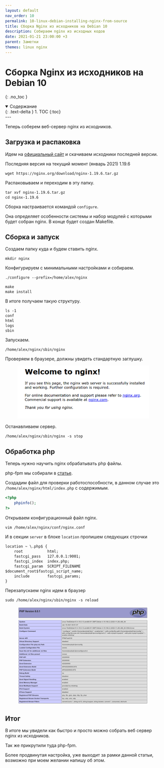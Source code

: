 ```yaml
---
layout: default
nav_order: 10
permalink: 10-linux-debian-installing-nginx-from-source
title: Сборка Nginx из исходников на Debian 10
description: Собираем nginx из исходных кодов
date: 2021-01-21 23:00:00 +3
parent: Заметки
themes: linux nginx
---
```


# Сборка Nginx из исходников на Debian 10
{: .no_toc }

<details open markdown="block">
  <summary>
    Содержание
  </summary>
  {: .text-delta }
1. TOC
{:toc}
</details>
---

Теперь соберем веб-сервер nginx из исходников.

## Загрузка и распаковка

Идем на [официальный сайт](https://nginx.org/) и скачиваем исходники последней версии.

Последняя версия на текущий момент (январь 2021) 1.19.6

```shell
wget https://nginx.org/download/nginx-1.19.6.tar.gz
```

Распаковываем и переходим в эту папку.

```shell
tar xvf nginx-1.19.6.tar.gz
cd nginx-1.19.6
```

Сборка настраивается командой `configure`.

Она определяет особенности системы и набор модулей с которыми будет собран nginx.
В конце будет создан Makefile.

## Сборка и запуск

Создаем папку куда и будем ставить nginx.

```shell
mkdir nginx
```

Конфигурируем с минимальными настройками и собираем.

```shell
./configure --prefix=/home/alex/nginx
```

```shell
make
make install
```

В итоге получаем такую структуру.

```shell
ls -1
conf
html
logs
sbin
```

Запускаем.

```shell
/home/alex/nginx/sbin/nginx
```

Проверяем в браузере, должны увидеть стандартную заглушку.

<figure>
  <img src="/assets/images/notes/10/welcome-nginx.png" alt="nginx"  data-action="zoom">
</figure>

Останавливаем сервер.

```shell
/home/alex/nginx/sbin/nginx -s stop
```

## Обработка php

Теперь нужно научить nginx обрабатывать php файлы.

php-fpm мы собирали в [статье](https://lexusalex.ru/9-linux-debian-installing-php-fpm).

Создадим файл для проверки работоспособности, в данном случае это `/home/alex/nginx/html/index.php` с содержимым.

```php
<?php
    phpinfo();
?>
```

Открываем конфигурационный файл nginx.

```shell
vim /home/alex/nginx/conf/nginx.conf
```

И в секции `server` в блоке `location` пропишем следующих строчки

```nginx
location ~ \.php$ {
    root           html;
    fastcgi_pass   127.0.0.1:9001;
    fastcgi_index  index.php;
    fastcgi_param  SCRIPT_FILENAME  $document_root$fastcgi_script_name;
    include        fastcgi_params;
}
```

Перезапускаем nginx идем в браузер

```shell
sudo /home/alex/nginx/sbin/nginx -s reload
```

<figure>
  <img src="/assets/images/notes/10/php-fpm.png" alt="php-fpm"  data-action="zoom">
</figure>

## Итог

В итоге мы увидели как быстро и просто можно собрать веб сервер nginx из исходников.

Так же прикрутили туда php-fpm.

Более продвинутая настройка, уже выходит за рамки данной статьи, возможно при моем желании напишу об этом.